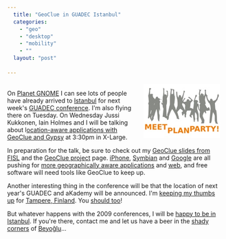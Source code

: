 ```yaml
---
  title: "GeoClue in GUADEC Istanbul"
  categories: 
    - "geo"
    - "desktop"
    - "mobility"
    - ""
  layout: "post"

---
```

<p>
<a href="/files/guadec-jumping.png"><img src="/files/guadec-jumping-tm.jpg" height="125" width="178" border="0" align="right" hspace="8" vspace="4" alt="GUADEC: Meet, Plan, Party!" title="GUADEC: Meet, Plan, Party!" /></a>
<br />On <a href="http://planet.gnome.org/">Planet GNOME</a> I can see lots of people have already arrived to <a href="http://en.wikipedia.org/wiki/Istanbul">Istanbul</a> for next week's <a href="http://guadec.expectnation.com/public/content/main">GUADEC conference</a>. I'm also flying there on Tuesday. On Wednesday Jussi Kukkonen, Iain Holmes and I will be talking about l<a href="http://guadec.expectnation.com/guadec08/public/schedule/detail/32">ocation-aware applications with GeoClue and Gypsy</a> at 3:30pm in X-Large.
</p><p>
In preparation for the talk, be sure to check out my <a href="http://www.slideshare.net/bergie/geoclue-geoinformation-framework/">GeoClue slides from FISL</a> and the <a href="http://geoclue.freedesktop.org/">GeoClue project</a> page. <a href="http://lifehacker.com/395171/how-your-location+aware-iphone-will-change-your-life">iPhone</a>, <a href="http://www.symbian.com/developer/techlib/v9.2docs/doc_source/guide/Location-Based-Services-subsystem-guide/Public/LocationAcquisition/HowTo_LocationAPI_GetLocation.html">Symbian</a> and <a href="http://code.google.com/p/gears/wiki/GeolocationAPI">Google</a> are all pushing for <a href="http://bergie.iki.fi/blog/iphone-geoclue_and_making_mobile_devices_location-aware.html">more geographically aware applications</a> and <a href="http://azarask.in/blog/post/firefox-geolocation-js-library/">web</a>, and free software will need tools like GeoClue to keep up.
</p><p>
Another interesting thing in the conference will be that the location of next year's GUADEC and aKademy will be announced. I'm <a href="http://www.facebook.com/group.php?gid=17160749703">keeping my thumbs up</a> for <a href="http://www.coss.fi/web/coss/news?p_p_id=86">Tampere, Finland</a>. You <a href="http://www.facebook.com/group.php?gid=17160749703">should too</a>!
</p><p>
But whatever happens with the 2009 conferences, I will be <a href="http://flickr.com/photos/bergie/sets/72157604356399486/">happy to be in Istanbul</a>. If you're there, contact me and let us have a beer in the <a href="http://flickr.com/photos/bergie/987991479/in/set-72157601177213555/">shady corners</a> of <a href="http://en.wikipedia.org/wiki/Beyo%C4%9Flu">Beyoğlu</a>...
</p>